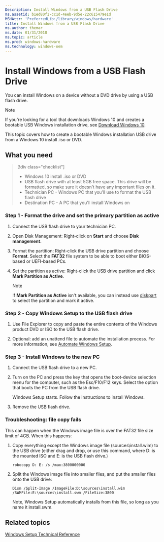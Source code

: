 ```yaml
---
Description: Install Windows from a USB Flash Drive
ms.assetid: b1ed80f1-cc1d-4eeb-9d5e-22c615479e1d
MSHAttr: 'PreferredLib:/library/windows/hardware'
title: Install Windows from a USB Flash Drive
ms.author: themar
ms.date: 01/31/2018
ms.topic: article
ms.prod: windows-hardware
ms.technology: windows-oem
---
```


# Install Windows from a USB Flash Drive


You can install Windows on a device without a DVD drive by using a USB flash drive. 

> [!Note]
> If you're looking for a tool that downloads Windows 10 and creates a bootable USB Windows installation drive, see [Download Windows 10](https://www.microsoft.com/en-us/software-download/windows10).

This topic covers how to create a bootable Windows installation USB drive from a Windows 10 install .iso or DVD.

## What you need

> [!div class="checklist"]
> * Windows 10 install .iso or DVD
> * USB flash drive with at least 5GB free space. This drive will be formatted, so make sure it doesn't have any important files on it.
> * Technician PC - Windows PC that you'll use to format the USB flash drive
> * Destination PC - A PC that you'll install Windows on

### Step 1 - Format the drive and set the primary partition as active

1.  Connect the USB flash drive to your technician PC.

2.  Open Disk Management: Right-click on **Start** and choose **Disk management**.

3.  Format the partition: Right-click the USB drive partition and choose **Format**. Select the **FAT32** file system to be able to boot either BIOS-based or UEFI-based PCs.

4.  Set the partition as active: Right-click the USB drive partition and click **Mark Partition as Active**.

    > [!Note]
    > If **Mark Partition as Active** isn't available, you can instead use [diskpart](https://technet.microsoft.com/en-us/library/cc770877.aspx) to select the partition and mark it active.

### Step 2 - Copy Windows Setup to the USB flash drive

1.  Use File Explorer to copy and paste the entire contents of the Windows product DVD or ISO to the USB flash drive.

2.  Optional: add an unattend file to automate the installation process. For more information, see [Automate Windows Setup](windows-setup-automation-overview.md).

### Step 3 - Install Windows to the new PC

1.  Connect the USB flash drive to a new PC.

2.  Turn on the PC and press the key that opens the boot-device selection menu for the computer, such as the Esc/F10/F12 keys. Select the option that boots the PC from the USB flash drive.

    Windows Setup starts. Follow the instructions to install Windows.

3.  Remove the USB flash drive.

### Troubleshooting: file copy fails

This can happen when the Windows image file is over the FAT32 file size limit of 4GB. When this happens:

1. Copy everything except the Windows image file (sources\install.wim) to the USB drive (either drag and drop, or use this command, where D: is the mounted ISO and E: is the USB flash drive.)
   ```
   robocopy D: E: /s /max:3800000000
   ```

2. Split the Windows image file into smaller files, and put the smaller files onto the USB drive:
   ```
   Dism /Split-Image /ImageFile:D:\sources\install.wim /SWMFile:E:\sources\install.swm /FileSize:3800
   ```

   Note, Windows Setup automatically installs from this file, so long as you name it install.swm.

## <span id="related_topics"></span>Related topics


[Windows Setup Technical Reference](windows-setup-technical-reference.md)

 

 






